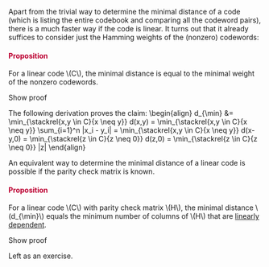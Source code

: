 <p>Apart from the trivial way to determine the minimal distance of a code (which is listing the entire codebook and comparing all the codeword pairs), there is a much faster way if the code is linear. It turns out that it already suffices to consider just the Hamming weights of the (nonzero) codewords:</p>
<div class="content-box pad-box-mini border border-trbl border-round">
<h4 style="color: #bc0031;"><strong>Proposition</strong></h4>
For a linear code \(C\), the minimal distance is equal to the minimal weight of the nonzero codewords.
<p><span class="element_toggler" role="button" aria-controls="group1" aria-label="Toggler" aria-expanded="false"><span class="Button">Show proof</span></span></p>
<div id="group1" style="">
<div class="content-box">The following derivation proves the claim: \begin{align} d_{\min} &amp;= \min_{\stackrel{x,y \in C}{x \neq y}} d(x,y) = \min_{\stackrel{x,y \in C}{x \neq y}} \sum_{i=1}^n |x_i - y_i| = \min_{\stackrel{x,y \in C}{x \neq y}} d(x-y,0) = \min_{\stackrel{z \in C}{z \neq 0}} d(z,0) = \min_{\stackrel{z \in C}{z \neq 0}} |z| \end{align}</div>
</div>
</div>
<p>An equivalent way to determine the minimal distance of a linear code is possible if the parity check matrix is known.</p>
<div class="content-box pad-box-mini border border-trbl border-round">
<h4 style="color: #bc0031;"><strong>Proposition</strong></h4>
For a linear code \(C\) with parity check matrix \(H\), the minimal distance \(d_{\min}\) equals the minimum number of columns of \(H\) that are <a href="https://en.wikipedia.org/wiki/Linear_independence">linearly dependent</a>.
<p><span class="element_toggler" role="button" aria-controls="group6" aria-label="Toggler" aria-expanded="false"><span class="Button">Show proof</span></span></p>
<div id="group6" style="">
<div class="content-box">Left as an exercise.</div>
</div>
</div>